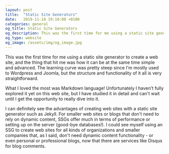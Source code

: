 ```yaml
---
layout: post
title:  "Static Site Generators"
date:   2019-11-18 19:10:00 +0100
categories: general
og_title: Static Site Generators
og_description: This was the first time for me using a static site generator to create a web site, and the thing that hit me was how it can be at the same time simple and advanced.
og_type: website
og_image: /assets/img/og_image.jpg
---
```

This was the first time for me using a static site generator to create a web site, and the thing that hit me was how it can be at the same time simple and advanced. The learning curve was pretty steep since I'm mostly used to Wordpress and Joomla, but the structure and functionality of it all is very straightforward.

What I loved the most was Markdown language! Unfortunately I haven't fully explored it yet on this web site, but I have studied it in detail and can't wait until I get the opportunity to really dive into it.

I can definitely see the advantages of creating web sites with a static site generator such as Jekyll. For smaller web sites or blogs that don't need to rely on dynamic content, SSGs offer much in terms of performance or setting up on the server (good-bye databases!). I could see myself using an SSG to create web sites for all kinds of organizations and smaller companies that, as I said, don't need dynamic content functionality - or even personal or professional blogs, now that there are services like Disqus for blog comments.